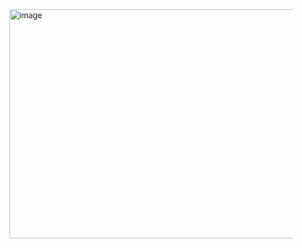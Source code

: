 <img width="629" height="408" alt="image" src="https://github.com/user-attachments/assets/5b7e100e-0c5f-4ae1-a054-e842df026770" />
